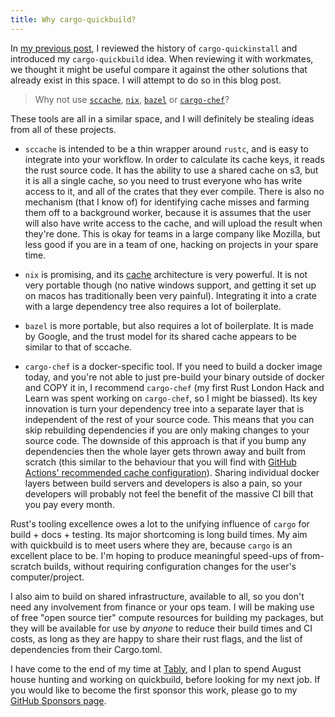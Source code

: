 ```yaml
---
title: Why cargo-quickbuild?
---
```


In [my previous post](/2022/07/10/cargo-quickinstall), I reviewed the history of `cargo-quickinstall` and introduced my `cargo-quickbuild` idea. When reviewing it with workmates, we thought it might be useful compare it against the other solutions that already exist in this space. I will attempt to do so in this blog post.

> Why not use [`sccache`](https://github.com/mozilla/sccache), [`nix`](https://nixos.org), [`bazel`](https://bazel.build) or [`cargo-chef`](https://github.com/lukemathwalker/cargo-chef)?

These tools are all in a similar space, and I will definitely be stealing ideas from all of these projects.

* `sccache` is intended to be a thin wrapper around `rustc`, and is easy to integrate into your workflow. In order to calculate its cache keys, it reads the rust source code. It has the ability to use a shared cache on s3, but it is all a single cache, so you need to trust everyone who has write access to it, and all of the crates that they ever compile. There is also no mechanism (that I know of) for identifying cache misses and farming them off to a background worker, because it is assumes that the user will also have write access to the cache, and will upload the result when they're done. This is okay for teams in a large company like Mozilla, but less good if you are in a team of one, hacking on projects in your spare time.

* `nix` is promising, and its [cache](https://nixos.wiki/wiki/Binary_Cache) architecture is very powerful. It is not very portable though (no native windows support, and getting it set up on macos has traditionally been very painful). Integrating it into a crate with a large dependency tree also requires a lot of boilerplate.

* `bazel` is more portable, but also requires a lot of boilerplate. It is made by Google, and the trust model for its shared cache appears to be similar to that of sccache.

* `cargo-chef` is a docker-specific tool. If you need to build a docker image today, and you're not able to just pre-build your binary outside of docker and COPY it in, I recommend `cargo-chef` (my first Rust London Hack and Learn was spent working on `cargo-chef`, so I might be biassed). Its key innovation is turn your dependency tree into a separate layer that is independent of the rest of your source code. This means that you can skip rebuilding dependencies if you are only making changes to your source code. The downside of this approach is that if you bump any dependencies then the whole layer gets thrown away and built from scratch (this similar to the behaviour that you will find with [GitHub Actions' recommended cache configuration](https://github.com/actions/cache/blob/main/examples.md#user-content-rust---cargo)). Sharing individual docker layers between build servers and developers is also a pain, so your developers will probably not feel the benefit of the massive CI bill that you pay every month.

Rust's tooling excellence owes a lot to the unifying influence of `cargo` for build + docs + testing. Its major shortcoming is long build times. My aim with quickbuild is to meet users where they are, because `cargo` is an excellent place to be. I'm hoping to produce meaningful speed-ups of from-scratch builds, without requiring configuration changes for the user's computer/project.

I also aim to build on shared infrastructure, available to all, so you don't need any involvement from finance or your ops team. I will be making use of free "open source tier" compute resources for building my packages, but they will be available for use by *anyone* to reduce their build times and CI costs, as long as they are happy to share their rust flags, and the list of dependencies from their Cargo.toml.

I have come to the end of my time at [Tably](https://tably.com), and I plan to spend August house hunting and working on quickbuild, before looking for my next job. If you would like to become the first sponsor this work, please go to my [GitHub Sponsors page](https://github.com/sponsors/alsuren).